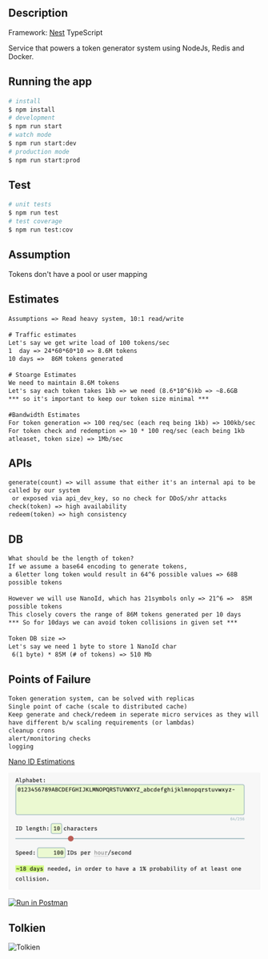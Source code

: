 
## Description

Framework: [Nest](https://github.com/nestjs/nest) TypeScript 

Service that powers a token generator system using NodeJs, Redis and
Docker.

## Running the app

```bash
# install
$ npm install
# development
$ npm run start
# watch mode
$ npm run start:dev
# production mode
$ npm run start:prod
```

## Test

```bash
# unit tests
$ npm run test
# test coverage
$ npm run test:cov
```
## Assumption
Tokens don't have a pool or user mapping

## Estimates
```
Assumptions => Read heavy system, 10:1 read/write

# Traffic estimates
Let's say we get write load of 100 tokens/sec
1  day => 24*60*60*10 => 8.6M tokens
10 days =>  86M tokens generated

# Stoarge Estimates
We need to maintain 8.6M tokens 
Let's say each token takes 1kb => we need (8.6*10^6)kb => ~8.6GB
*** so it's important to keep our token size minimal ***

#Bandwidth Estimates
For token generation => 100 req/sec (each req being 1kb) => 100kb/sec 
For token check and redemption => 10 * 100 req/sec (each being 1kb atleaset, token size) => 1Mb/sec 
```
## APIs
```
generate(count) => will assume that either it's an internal api to be called by our system 
 or exposed via api_dev_key, so no check for DDoS/xhr attacks 
check(token) => high availability
redeem(token) => high consistency
```

## DB
```
What should be the length of token?
If we assume a base64 encoding to generate tokens, 
a 6letter long token would result in 64^6 possible values => 68B possible tokens

However we will use NanoId, which has 21symbols only => 21^6 =>  85M possible tokens 
This closely covers the range of 86M tokens generated per 10 days
*** So for 10days we can avoid token collisions in given set ***
 
Token DB size => 
Let's say we need 1 byte to store 1 NanoId char
 6(1 byte) * 85M (# of tokens) => 510 Mb
```
 
## Points of Failure
```
Token generation system, can be solved with replicas
Single point of cache (scale to distributed cache)
Keep generate and check/redeem in seperate micro services as they will have different b/w scaling requirements (or lambdas)
cleanup crons
alert/monitoring checks
logging
```

[Nano ID Estimations](https://zelark.github.io/nano-id-cc/) 

![](nanoid.png)

[![Run in Postman](https://run.pstmn.io/button.svg)](https://app.getpostman.com/run-collection/79b38a80c0da2610edf4?action=collection%2Fimport)

## Tolkien
![Tolkien](https://upload.wikimedia.org/wikipedia/en/7/7c/Token_Black2.webp)
